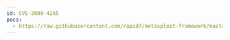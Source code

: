 ```yaml
---
id: CVE-2009-4265
pocs:
  - https://raw.githubusercontent.com/rapid7/metasploit-framework/master/modules/exploits/windows/fileformat/ideal_migration_ipj.rb
---
```

